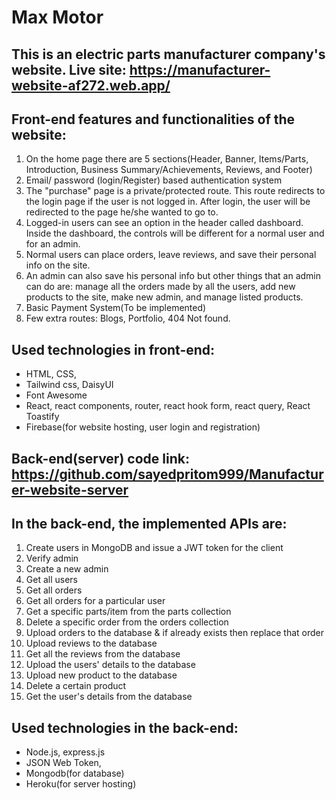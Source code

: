 # Max Motor

## This is an electric parts manufacturer company's website. Live site: https://manufacturer-website-af272.web.app/

## Front-end features and functionalities of the website:
1. On the home page there are 5 sections(Header, Banner, Items/Parts, Introduction, Business Summary/Achievements, Reviews, and Footer)
2. Email/ password (login/Register) based authentication system
3. The "purchase" page is a private/protected route. This route redirects to the login page if the user is not logged in. After login, the user will be redirected to the page he/she wanted to go to. 
4. Logged-in users can see an option in the header called dashboard. Inside the dashboard, the controls will be different for a normal user and for an admin.
5. Normal users can place orders, leave reviews, and save their personal info on the site.
6. An admin can also save his personal info but other things that an admin can do are: manage all the orders made by all the users, add new products to the site, make new admin, and manage listed products. 
8. Basic Payment System(To be implemented) 
9. Few extra routes: Blogs, Portfolio, 404 Not found. 

## Used technologies in front-end: 
* HTML, CSS, 
* Tailwind css, DaisyUI
* Font Awesome
* React, react components, router, react hook form, react query, React Toastify
* Firebase(for website hosting, user login and registration)

## Back-end(server) code link: https://github.com/sayedpritom999/Manufacturer-website-server

## In the back-end, the implemented APIs are: 
1. Create users in MongoDB and issue a JWT token for the client
2. Verify admin
3. Create a new admin
4. Get all users
5. Get all orders
6. Get all orders for a particular user
7. Get a specific parts/item from the parts collection
8. Delete a specific order from the orders collection
9. Upload orders to the database & if already exists then replace that order
10. Upload reviews to the database
11. Get all the reviews from the database
12. Upload the users' details to the database
13. Upload new product to the database
14. Delete a certain product
15. Get the user's details from the database

## Used technologies in the back-end: 
* Node.js, express.js
* JSON Web Token,
* Mongodb(for database)
* Heroku(for server hosting)

